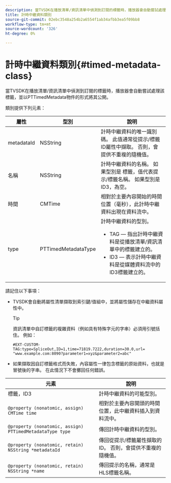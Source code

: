 ```yaml
---
description: 當TVSDK在播放清單/資訊清單中偵測到訂閱的標籤時，播放器會自動嘗試處理該標籤，並以PTTimedMetadata物件的形式將其公開。
title: 計時中繼資料類別
source-git-commit: 02ebc3548a254b2a6554f1ab34afbb3ea5f09bb8
workflow-type: tm+mt
source-wordcount: '326'
ht-degree: 0%

---
```


# 計時中繼資料類別{#timed-metadata-class}

當TVSDK在播放清單/資訊清單中偵測到訂閱的標籤時，播放器會自動嘗試處理該標籤，並以PTTimedMetadata物件的形式將其公開。

類別提供下列元素：

<table id="table_FFC56AC5B1E04DA99C9309C0223ABA90"> 
 <thead> 
  <tr> 
   <th colname="col1" class="entry"> 屬性 </th> 
   <th colname="col02" class="entry"> 型別 </th> 
   <th colname="col2" class="entry"> 說明 </th> 
  </tr>
 </thead>
 <tbody> 
  <tr> 
   <td colname="col1"> <span class="codeph"> metadataId</span> </td> 
   <td colname="col02"><span class="codeph"> NSString</span> </td> 
   <td colname="col2"> 計時中繼資料的唯一識別碼。 此值通常從提示/標籤ID屬性中擷取。 否則，會提供不重複的隨機值。 </td> 
  </tr> 
  <tr> 
   <td colname="col1"><span class="codeph"> 名稱</span> </td> 
   <td colname="col02"><span class="codeph"> NSString</span></td> 
   <td colname="col2"> 計時中繼資料的名稱。 如果型別是 <span class="codeph"> 標籤</span>，值代表提示/標籤名稱。 如果型別是 <span class="codeph"> ID3</span>，為空。 </td> 
  </tr> 
  <tr> 
   <td colname="col1"><span class="codeph"> 時間</span> </td> 
   <td colname="col02"><span class="codeph"> CMTime</span></td> 
   <td colname="col2"> 相對於主要內容開始的時間位置（毫秒），此計時中繼資料出現在資料流中。 </td> 
  </tr> 
  <tr> 
   <td colname="col1"><span class="codeph"> type</span> </td> 
   <td colname="col02"> <span class="codeph"> PTTimedMetadataType</span></td> 
   <td colname="col2">計時中繼資料的型別。 
    <ul id="ul_70FBFB33E9F846D8B38592560CCE9560"> 
     <li id="li_739D30561BFB4D9B97DF212E4880BA2C">TAG — 指出計時中繼資料是從播放清單/資訊清單中的標籤建立的。 </li> 
     <li id="li_E785E1DEF1CC4D9DBE7764E5D05EFAFC">ID3 — 表示計時中繼資料是從媒體資料流中的ID3標籤建立的。 </li> 
    </ul> </td> 
  </tr> 
 </tbody> 
</table>

<!--<a id="section_737CC47997F74F80A3C5C6171ADE120E"></a>-->

請記住以下事項：

* TVSDK會自動將屬性清單擷取到索引鍵/值組中，並將屬性儲存在中繼資料屬性中。

  >[!TIP]
  >
  >資訊清單中自訂標籤的複雜資料（例如具有特殊字元的字串）必須用引號括住。 例如：
  >
  >```
  >#EXT-CUSTOM-TAG:type=SpliceOut,ID=1,time=71819.7222,duration=30.0,url=
  >"www.example.com:8090?parameter1=xyz&parameter2=abc"
  >```
  >

* 如果擷取因自訂標籤格式而失敗，內容屬性一律包含標籤的原始資料，也就是冒號後的字串。 在此情況下不會擲回任何錯誤。

| 元素 | 說明 |
|---|---|
| 標籤，ID3 | 計時中繼資料的可能型別。 |
| `@property (nonatomic, assign) CMTime time` | 相對於主要內容開頭的時間位置，此中繼資料插入到資料流中。 |
| `@property (nonatomic, assign) PTTimedMetadataType type` | 傳回計時中繼資料的型別。 |
| `@property (nonatomic, retain) NSString *metadataId` | 傳回從提示/標籤屬性擷取的ID。 否則，會提供不重複的隨機值。 |
| `@property (nonatomic, retain) NSString *name` | 傳回提示的名稱，通常是HLS標籤名稱。 |
